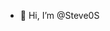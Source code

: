 - 👋 Hi, I’m @Steve0S


<!---
Steve0S/Steve0S is a ✨ special ✨ repository because its `README.md` (this file) appears on your GitHub profile.
You can click the Preview link to take a look at your changes.
--->

